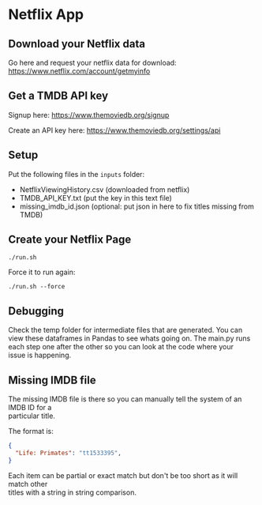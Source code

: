 # Netflix App

## Download your Netflix data
Go here and request your netflix data for download:
https://www.netflix.com/account/getmyinfo

## Get a TMDB API key
Signup here:
https://www.themoviedb.org/signup

Create an API key here:
https://www.themoviedb.org/settings/api

## Setup
Put the following files in the `inputs` folder:
- NetflixViewingHistory.csv (downloaded from netflix)
- TMDB_API_KEY.txt (put the key in this text file)
- missing_imdb_id.json (optional: put json in here to fix titles missing from TMDB)

## Create your Netflix Page
```
./run.sh
```

Force it to run again:
```
./run.sh --force
```

## Debugging
Check the temp folder for intermediate files that are generated.
You can view these dataframes in Pandas to see whats going on.
The main.py runs each step one after the other so you can look at the code where your  
issue is happening.

## Missing IMDB file
The missing IMDB file is there so you can manually tell the system of an IMDB ID for a  
particular title.

The format is:
```json
{
  "Life: Primates": "tt1533395",
}
```

Each item can be partial or exact match but don't be too short as it will match other  
titles with a string in string comparison.

